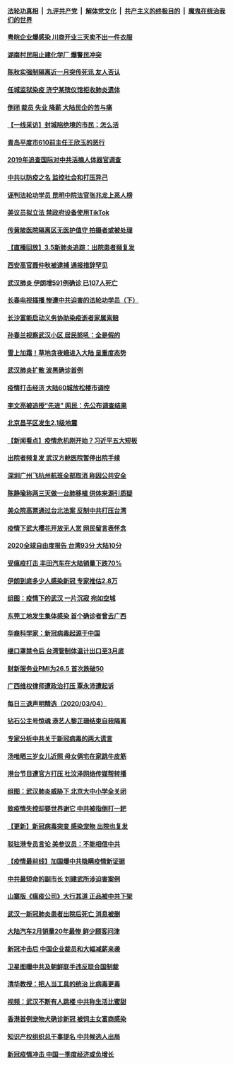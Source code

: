 ####  [法轮功真相](../../../../basic/blob/master/README.md?t=03060427) &nbsp;|&nbsp; [九评共产党](../../../../9ping.md/blob/master/README.md?t=03060427) &nbsp;|&nbsp; [解体党文化](../../../../jtdwh.md/blob/master/README.md?t=03060427)  &nbsp;|&nbsp; [共产主义的终极目的](../../../../gczydzjmd.md/blob/master/README.md?t=03060427) &nbsp;|&nbsp; [魔鬼在统治我们的世界](../../../../mgztzwmdsj.md/blob/master/README.md?t=03060427) 

#### [粤皖企业爆感染 川商开业三天卖不出一件衣服](../pages/nsc413/n11918013.md?t=03060427) 

#### [湖南村民阻止建化学厂 爆警民冲突](../pages/nsc413/n11917997.md?t=03060427) 

#### [陈秋实强制隔离近一月突传死讯 友人否认](../pages/nsc413/n11917742.md?t=03060427) 

#### [任城监狱染疫 济宁某殡仪馆拒收肺炎遗体](../pages/nsc413/n11917871.md?t=03060427) 

#### [倒闭 裁员 失业 降薪 大陆民企的苦与痛](../pages/nsc413/n11917912.md?t=03060427) 

#### [【一线采访】封城陷绝境的市民：怎么活](../pages/nsc413/n11917765.md?t=03060427) 

#### [青岛平度市610前主任王欣玉的恶行](../pages/nsc413/n11912429.md?t=03060427) 

#### [2019年追查国际对中共活摘人体器官调查](../pages/nsc413/n11917733.md?t=03060427) 

#### [中共以防疫之名 监控社会和打压异己](../pages/nsc413/n11917718.md?t=03060427) 

#### [诬判法轮功学员 昆明中院法官张兆龙上恶人榜](../pages/nsc413/n11911958.md?t=03060427) 

#### [美议员拟立法 禁政府设备使用TikTok](../pages/nsc413/n11917577.md?t=03060427) 

#### [传黄陂医院隔离区无医护值守 拍摄者或被处理](../pages/nsc413/n11917384.md?t=03060427) 

#### [【直播回放】3.5新肺炎追踪：出院患者频复发](../pages/nsc413/n11917459.md?t=03060427) 


#### [西安高官聂仲秋被逮捕 通报措辞罕见](../pages/nsc413/n11917055.md?t=03060427) 

#### [武汉肺炎 伊朗增591例确诊 已107人死亡](../pages/nsc413/n11917357.md?t=03060427) 

#### [长春电视插播 惨遭中共迫害的法轮功学员（下）](../pages/nsc413/n11900218.md?t=03060427) 

#### [长沙富能启动义务协助染疫逝者家属索赔](../pages/nsc413/n11917306.md?t=03060427) 

#### [孙春兰视察武汉小区 居民怒吼：全是假的](../pages/nsc413/n11916833.md?t=03060427) 

#### [雪上加霜！草地贪夜蛾进入大陆 呈重度态势](../pages/nsc413/n11917141.md?t=03060427) 

#### [武汉肺炎扩散 波黑确诊首例](../pages/nsc413/n11917042.md?t=03060427) 

#### [疫情打击经济 大陆60城放松楼市调控](../pages/nsc413/n11916226.md?t=03060427) 

#### [李文亮被追授“先进” 网民：先公布调查结果](../pages/nsc413/n11916903.md?t=03060427) 

#### [北京昌平区发生2.1级地震](../pages/nsc413/n11917006.md?t=03060427) 

#### [【新闻看点】疫情危机刚开始？习近平五大短板](../pages/nsc413/n11915146.md?t=03060427) 

#### [出院者频复发 武汉方舱医院暂停出院手续](../pages/nsc413/n11915322.md?t=03060427) 

#### [深圳广州飞杭州航班全部取消 称因公共安全](../pages/nsc413/n11916670.md?t=03060427) 

#### [陈静瑜称两三天做一台肺移植 供体来源引质疑](../pages/nsc413/n11916385.md?t=03060427) 

#### [美众院高票通过台北法案 反制中共打压台湾](../pages/nsc413/n11915911.md?t=03060427) 

#### [疫情下武大樱花开放无人赏 网民留言表怀念](../pages/nsc413/n11916132.md?t=03060427) 

#### [2020全球自由度报告 台湾93分 大陆10分](../pages/nsc413/n11916016.md?t=03060427) 

#### [受瘟疫打击 丰田汽车在大陆销量下跌70%](../pages/nsc413/n11916071.md?t=03060427) 

#### [伊朗到底多少人感染新冠 专家推估2.8万](../pages/nsc413/n11916156.md?t=03060427) 

#### [组图：疫情下的武汉 一片沉寂 宛如空城](../pages/nsc413/n11914758.md?t=03060427) 

#### [东莞工地发生集体感染 首个确诊者曾去广西](../pages/nsc413/n11915982.md?t=03060427) 

#### [华裔科学家：新冠病毒起源于中国](../pages/nsc413/n11916042.md?t=03060427) 

#### [继口罩禁令后 台湾管制体温计出口至3月底](../pages/nsc413/n11915859.md?t=03060427) 

#### [财新服务业PMI为26.5 首次跌破50](../pages/nsc413/n11915705.md?t=03060427) 

#### [广西维权律师遭政治打压 覃永沛遭起诉](../pages/nsc413/n11915955.md?t=03060427) 

#### [每日三退声明精选（2020/03/04）](../pages/nsc413/n11915939.md?t=03060427) 

#### [钻石公主号惊魂 港艺人黎芷珊结束自我隔离](../pages/nsc413/n11915104.md?t=03060427) 

#### [专家分析中共关于新冠病毒的两大谎言](../pages/nsc413/n11915753.md?t=03060427) 

#### [汤唯晒三岁女儿近照 母女俩宅在家跳牛皮筋](../pages/nsc413/n11915518.md?t=03060427) 

#### [港台节目遭官方打压 杜汶泽网络传媒帮转播](../pages/nsc413/n11915262.md?t=03060427) 

#### [组图：武汉肺炎威胁下 北京大中小学全关闭](../pages/nsc413/n11915487.md?t=03060427) 

#### [致疫情失控却要世界谢它 中共被指倒打一耙](../pages/nsc413/n11915738.md?t=03060427) 

#### [【更新】新冠病毒突变 感染宠物 出院也复发](../pages/nsc413/n11890652.md?t=03060427) 

#### [驳驻港专员言论 美参议员：不能相信中共](../pages/nsc413/n11915659.md?t=03060427) 

#### [【疫情最前线】加国爆中共隐瞒疫情新证据](../pages/nsc413/n11915482.md?t=03060427) 

#### [中共最短命的副市长 刘建武所涉迫害案例](../pages/nsc413/n11915623.md?t=03060427) 

#### [山寨版《瘟疫公司》大行其道 正品被中共下架](../pages/nsc413/n11915604.md?t=03060427) 

#### [武汉一新冠肺炎患者出院后死亡 消息被删](../pages/nsc413/n11915512.md?t=03060427) 

#### [大陆汽车2月销量20年最惨 鲜少顾客问津](../pages/nsc413/n11915441.md?t=03060427) 

#### [新冠冲击后 中国企业裁员和大幅减薪来袭](../pages/nsc413/n11915404.md?t=03060427) 

#### [卫星图曝中共及朝鲜联手违反联合国制裁](../pages/nsc413/n11915406.md?t=03060427) 

#### [清华教授：把人当工具的统治 比病毒更毒](../pages/nsc413/n11915265.md?t=03060427) 

#### [视频：武汉不断有人跳楼 中共称生活比蜜甜](../pages/nsc413/n11915311.md?t=03060427) 

#### [香港首例宠物犬确诊新冠 被饲主女富商感染](../pages/nsc413/n11915307.md?t=03060427) 

#### [知识产权组织总干事提名 中共候选人出局](../pages/nsc413/n11915273.md?t=03060427) 

#### [新冠疫情冲击 中国一季度经济或负增长](../pages/nsc413/n11914902.md?t=03060427) 

